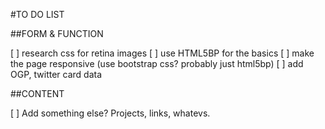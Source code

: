 #TO DO LIST

##FORM & FUNCTION

[ ] research css for retina images
[ ] use HTML5BP for the basics
[ ] make the page responsive (use bootstrap css? probably just html5bp)
[ ] add OGP, twitter card data

##CONTENT

[ ] Add something else? Projects, links, whatevs.
